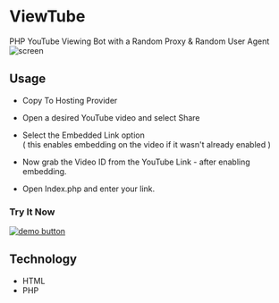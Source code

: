 ViewTube
======
PHP YouTube Viewing Bot with a Random Proxy &amp; Random User Agent 
![screen](2020_06_22_18_47_19.gif)

## Usage
* Copy To Hosting Provider
* Open a desired YouTube video and select Share
* Select the Embedded Link option     
( this enables embedding on the video if it wasn't already enabled )    

* Now grab the Video ID from the YouTube Link - after enabling embedding.
* Open Index.php and enter your link.

### Try It Now
[![demo button](https://i.imgur.com/3Ugm8J7.jpg)](https://criminal.ml/webapp/proxy) 


## Technology
* HTML
* PHP
